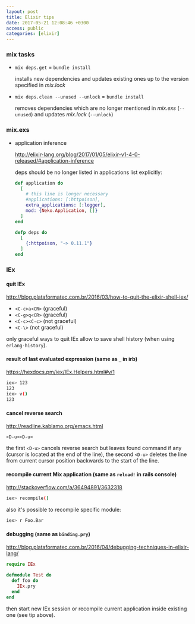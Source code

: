 ```yaml
---
layout: post
title: Elixir tips
date: 2017-05-21 12:08:46 +0300
access: public
categories: [elixir]
---
```


<!-- more -->

### mix tasks

- `mix deps.get` = `bundle install`

  installs new dependencies and updates existing ones up to the version
  specified in _mix.lock_

- `mix deps.clean --unused --unlock` = `bundle install`

  removes dependencies which are no longer mentioned in _mix.exs_
  (`--unused`) and updates _mix.lock_ (`--unlock`)

### mix.exs

- application inference

  <http://elixir-lang.org/blog/2017/01/05/elixir-v1-4-0-released/#application-inference>

  deps should be no longer listed in applications list explicitly:

  ```elixir
  def application do
    [
      # this line is longer necessary
      #applications: [:httpoison],
      extra_applications: [:logger],
      mod: {Neko.Application, []}
    ]
  end

  defp deps do
    [
      {:httpoison, "~> 0.11.1"}
    ]
  end
  ```

### IEx

#### quit IEx

<http://blog.plataformatec.com.br/2016/03/how-to-quit-the-elixir-shell-iex/>

- `<C-c>a<CR>` (graceful)
- `<C-g>q<CR>` (graceful)
- `<C-c><C-c>` (not graceful)
- `<C-\>` (not graceful)

only graceful ways to quit IEx allow to save shell history
(when using `erlang-history`).

#### result of last evaluated expression (same as `_` in irb)

<https://hexdocs.pm/iex/IEx.Helpers.html#v/1>

```sh
iex> 123
123
iex> v()
123
```

#### cancel reverse search

<http://readline.kablamo.org/emacs.html>

`<D-u><D-u>`

the first `<D-u>` cancels reverse search but leaves found command if
any (cursor is located at the end of the line), the second `<D-u>` deletes
the line from current cursor position backwards to the start of the line.

#### recompile current Mix application (same as `reload!` in rails console)

<http://stackoverflow.com/a/36494891/3632318>

```sh
iex> recompile()
```

also it's possible to recompile specific module:

```sh
iex> r Foo.Bar
```

#### debugging (same as `binding.pry`)

<http://blog.plataformatec.com.br/2016/04/debugging-techniques-in-elixir-lang/>

```elixir
require IEx

defmodule Test do
  def foo do
    IEx.pry
  end
end
```

then start new IEx session or recompile current application inside
existing one (see tip above).
